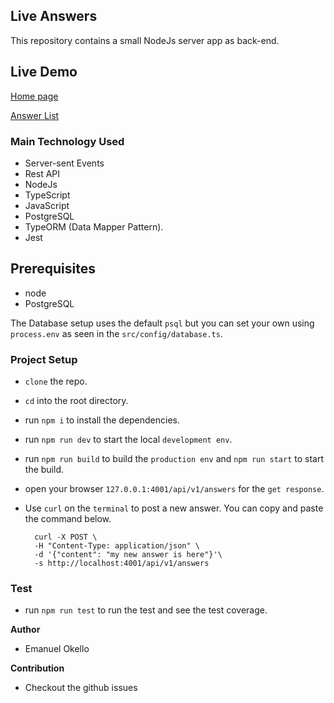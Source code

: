 ## Live Answers

This repository contains a small NodeJs server app as back-end.

## Live Demo
[Home page](https://murmuring-coast-31015.herokuapp.com)

[Answer List](https://murmuring-coast-31015.herokuapp.com/api/v1/answers)

### Main Technology Used
- Server-sent Events
- Rest API
- NodeJs
- TypeScript
- JavaScript
- PostgreSQL
- TypeORM (Data Mapper Pattern).
- Jest

## Prerequisites
- node
- PostgreSQL

The Database setup uses the default `psql` but you can set your own using `process.env` as seen in the `src/config/database.ts`. 

### Project Setup
- `clone` the repo.
- `cd` into the root directory.
- run `npm i` to install the dependencies.
- run `npm run dev` to start the local `development env`.
- run `npm run build` to build the `production env` and `npm run start` to start the build.
- open your browser `127.0.0.1:4001/api/v1/answers` for the `get response`.
- Use `curl` on the `terminal` to post a new answer. You can copy and paste the command below.

    ```
      curl -X POST \
      -H "Content-Type: application/json" \
      -d '{"content": "my new answer is here"}'\
      -s http://localhost:4001/api/v1/answers
    ```
### Test
- run `npm run test` to run the test and see the test coverage.

**Author**
- Emanuel Okello

**Contribution**
- Checkout the github issues

